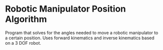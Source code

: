 # Robotic Manipulator Position Algorithm
Program that solves for the angles needed to move a robotic manipulator to a certain position. Uses forward kinematics and inverse kinematics based on a 3 DOF robot.
